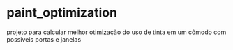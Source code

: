 # paint_optimization
projeto para calcular melhor otimização do uso de tinta em um cômodo com possiveis portas e janelas
